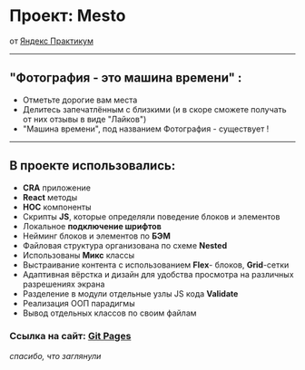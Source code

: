 # **Проект**: Mesto
от [Яндекс Практикум](https://practicum.yandex.ru/)

___________________________________

## "Фотография - это машина времени" :
* Отметьте дорогие вам места
* Делитесь запечатлённым с близкими (и в скоре сможете получать от них отзывы в виде "Лайков")
* "Машина времени", под названием Фотография - существует !

___________________________________

## В проекте использовались:
- **CRA** приложение
- **React** методы
- **HOC** компоненты
- Скрипты **JS**, которые определяли поведение блоков и элементов
- Локальное **подключение шрифтов**
- Нейминг блоков и элементов по **БЭМ**
- Файловая структура организована по схеме **Nested**
- Использованы **Микс** классы
- Выстраивание контента с использованием **Flex**- блоков, **Grid**-сетки
- Адаптивная вёрстка и дизайн для удобства просмотра на различных разрешениях экрана
- Разделение в модули отдельные узлы JS кода **Validate**
- Реализация ООП парадигмы
- Вывод отдельных классов по своим файлам


### Ссылка на сайт:  [Git Pages](https://pakwalls.github.io/mesto/index.html)
*спасибо, что заглянули*